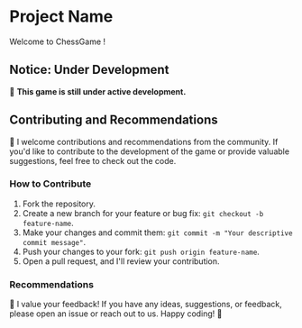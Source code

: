 # Project Name

Welcome to ChessGame !

## Notice: Under Development

🚧 **This game is still under active development.**

## Contributing and Recommendations

👥 I welcome contributions and recommendations from the community. If you'd like to contribute to the development of the game or provide valuable suggestions, feel free to check out the code.

### How to Contribute

1. Fork the repository.
2. Create a new branch for your feature or bug fix: `git checkout -b feature-name`.
3. Make your changes and commit them: `git commit -m "Your descriptive commit message"`.
4. Push your changes to your fork: `git push origin feature-name`.
5. Open a pull request, and I'll review your contribution.

### Recommendations

📣 I value your feedback! If you have any ideas, suggestions, or feedback, please open an issue or reach out to us.
Happy coding! 🚀
